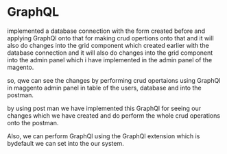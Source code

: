# GraphQL

implemented a database connection with the form created before and applying GraphQl onto that for making crud opertions onto that and it will also do changes into the grid component which created earlier with the database connection and it will also do changes into the grid component into the admin panel which i have implemented in the admin panel of the magento.

so, qwe can see the changes by performing crud opertaions using GraphQl in maggento admin panel in table of the users, database and into the postman.

by using post man we have implemented this GraphQl for seeing our changes which we have created and do perform the whole crud operations onto the postman.

Also, we can perform GraphQl using the GraphQl extension which is bydefault we can set into the our system.
